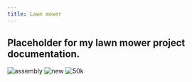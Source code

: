 ```yaml
---
title: Lawn mower 
---
```

## Placeholder for my lawn mower project documentation.
![assembly](https://lh3.googleusercontent.com/d/18izNDJLevYP4UzRBnWPFZSTJL3hsBj4Y)
![new](https://lh3.googleusercontent.com/d/1YQKByA78p9YXiid8hYgcIUFFAcvEfHKc)
![50k](https://lh3.googleusercontent.com/d/103gw-7N79aLSmOBdLHNQHL-IvMneAuDz)

